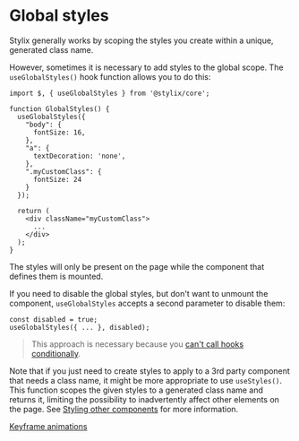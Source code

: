 # Global styles

Stylix generally works by scoping the styles you create within a unique, generated class name.

However, sometimes it is necessary to add styles to the global scope. The `useGlobalStyles()` hook function allows you to do this:

```tsx
import $, { useGlobalStyles } from '@stylix/core';

function GlobalStyles() {
  useGlobalStyles({
    "body": {
      fontSize: 16,
    },
    "a": {
      textDecoration: 'none',
    },
    ".myCustomClass": {
      fontSize: 24
    }
  });
  
  return (
    <div className="myCustomClass">
      ...
    </div>
  );
}
```

The styles will only be present on the page while the component that defines them is mounted.

If you need to disable the global styles, but don't want to unmount the component, `useGlobalStyles` accepts a second parameter to disable them:
 
```tsx
const disabled = true;
useGlobalStyles({ ... }, disabled);
```

> This approach is necessary because you [can't call hooks conditionally](https://reactjs.org/docs/hooks-rules.html#only-call-hooks-at-the-top-level).

Note that if you just need to create styles to apply to a 3rd party component that needs a class name, it might be more appropriate to use `useStyles()`. This function scopes the given styles to a generated class name and returns it, limiting the possibility to inadvertently affect other elements on the page. See [Styling other components](/other-components) for more information.

<a href="/keyframes" class="next-link">Keyframe animations</a>

